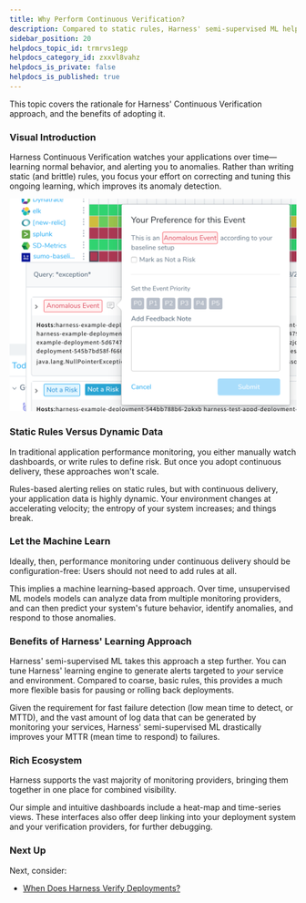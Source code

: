 ```yaml
---
title: Why Perform Continuous Verification?
description: Compared to static rules, Harness' semi-supervised ML helps you respond faster to dynamic application data.
sidebar_position: 20
helpdocs_topic_id: trmrvs1egp
helpdocs_category_id: zxxvl8vahz
helpdocs_is_private: false
helpdocs_is_published: true
---
```


This topic covers the rationale for Harness' Continuous Verification approach, and the benefits of adopting it.

### Visual Introduction

Harness Continuous Verification watches your applications over time—learning normal behavior, and alerting you to anomalies. Rather than writing static (and brittle) rules, you focus your effort on correcting and tuning this ongoing learning, which improves its anomaly detection.

![](./static/why-cv-09.png)
### Static Rules Versus Dynamic Data

In traditional application performance monitoring, you either manually watch dashboards, or write rules to define risk. But once you adopt continuous delivery, these approaches won't scale.

Rules-based alerting relies on static rules, but with continuous delivery, your application data is highly dynamic. Your environment changes at accelerating velocity; the entropy of your system increases; and things break.


### Let the Machine Learn

Ideally, then, performance monitoring under continuous delivery should be configuration-free: Users should not need to add rules at all.

This implies a machine learning–based approach. Over time, unsupervised ML models models can analyze data from multiple monitoring providers, and can then predict your system's future behavior, identify anomalies, and respond to those anomalies.


### Benefits of Harness' Learning Approach

Harness' semi-supervised ML takes this approach a step further. You can tune Harness' learning engine to generate alerts targeted to *your* service and environment. Compared to coarse, basic rules, this provides a much more flexible basis for pausing or rolling back deployments.

Given the requirement for fast failure detection (low mean time to detect, or MTTD), and the vast amount of log data that can be generated by monitoring your services, Harness' semi-supervised ML drastically improves your MTTR (mean time to respond) to failures.


### Rich Ecosystem

Harness supports the vast majority of monitoring providers, bringing them together in one place for combined visibility.

Our simple and intuitive dashboards include a heat-map and time-series views. These interfaces also offer deep linking into your deployment system and your verification providers, for further debugging.


### Next Up

Next, consider:

* [When Does Harness Verify Deployments?](when-verify.md)

